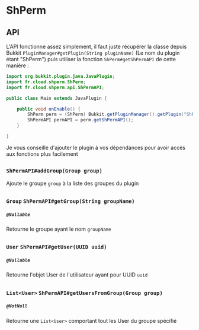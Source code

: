 # ShPerm #

## API ##

L'API fonctionne assez simplement, il faut juste récupérer la classe depuis Bukkit `PluginManager#getPlugin(String pluginName)` (Le nom du plugin étant "ShPerm") puis utiliser la fonction `ShPerm#getShPermAPI` de cette manière :

````java
import org.bukkit.plugin.java.JavaPlugin;
import fr.cloud.shperm.ShPerm;
import fr.cloud.shperm.api.ShPermAPI;

public class Main extends JavaPlugin {

    public void onEnable() {
        ShPerm perm = (ShPerm) Bukkit.getPluginManager().getPlugin("ShPerm");
        ShPermAPI permAPI = perm.getShPermAPI();
    }

}
````

Je vous conseille d'ajouter le plugin à vos dépendances pour avoir accès aux fonctions plus facilement

##

### `ShPermAPI#addGroup(Group group)`
Ajoute le groupe `group` à la liste des groupes du plugin

##

### `Group` `ShPermAPI#getGroup(String groupName)`
##### `@Nullable`
Retourne le groupe ayant le nom `groupName`

##

### `User` `ShPermAPI#getUser(UUID uuid)`
##### `@Nullable`
Retourne l'objet User de l'utilisateur ayant pour UUID `uuid`

##

### `List<User>` `ShPermAPI#getUsersFromGroup(Group group)`
##### `@NotNull`
Retourne une `List<User>` comportant tout les User du groupe spécifié

